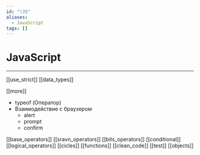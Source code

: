 ```yaml
---
id: "!JS"
aliases:
  - JavaScript
tags: []
---
```


# JavaScript
---

[[use_strict]]
[[data_types]]

[[more]]
- typeof (Оператор)
- Взаимодействие с браузером
    - alert
    - prompt
    - confirm

[[base_operators]]
[[sravn_operators]]
[[bits_operators]]
[[conditional]]
[[logical_operators]]
[[cicles]]
[[functions]]
[[clean_code]]
[[test]]
[[objects]]


